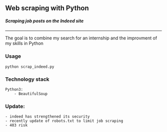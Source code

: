 ## Web scraping with Python
##### _Scraping job posts on the Indeed site_
---
The goal is to combine my search for an internship and the improvment of my skills in Python

### Usage
    python scrap_indeed.py
    
### Technology stack
    Python3:
        - BeautifulSoup
        
### Update:
    - indeed has strengthened its security
    - recently update of robots.txt to limit job scraping
    - 403 risk